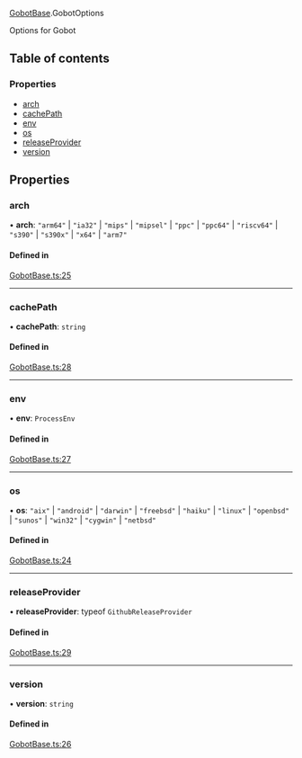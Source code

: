 [GobotBase](../modules/GobotBase.md).GobotOptions

Options for Gobot

## Table of contents

### Properties

- [arch](GobotBase.GobotOptions.md#arch)
- [cachePath](GobotBase.GobotOptions.md#cachepath)
- [env](GobotBase.GobotOptions.md#env)
- [os](GobotBase.GobotOptions.md#os)
- [releaseProvider](GobotBase.GobotOptions.md#releaseprovider)
- [version](GobotBase.GobotOptions.md#version)

## Properties

### arch

• **arch**: ``"arm64"`` \| ``"ia32"`` \| ``"mips"`` \| ``"mipsel"`` \| ``"ppc"`` \| ``"ppc64"`` \| ``"riscv64"`` \| ``"s390"`` \| ``"s390x"`` \| ``"x64"`` \| ``"arm7"``

#### Defined in

[GobotBase.ts:25](https://github.com/benallfree/gobot/blob/e2aa217/src/GobotBase.ts#L25)

___

### cachePath

• **cachePath**: `string`

#### Defined in

[GobotBase.ts:28](https://github.com/benallfree/gobot/blob/e2aa217/src/GobotBase.ts#L28)

___

### env

• **env**: `ProcessEnv`

#### Defined in

[GobotBase.ts:27](https://github.com/benallfree/gobot/blob/e2aa217/src/GobotBase.ts#L27)

___

### os

• **os**: ``"aix"`` \| ``"android"`` \| ``"darwin"`` \| ``"freebsd"`` \| ``"haiku"`` \| ``"linux"`` \| ``"openbsd"`` \| ``"sunos"`` \| ``"win32"`` \| ``"cygwin"`` \| ``"netbsd"``

#### Defined in

[GobotBase.ts:24](https://github.com/benallfree/gobot/blob/e2aa217/src/GobotBase.ts#L24)

___

### releaseProvider

• **releaseProvider**: typeof `GithubReleaseProvider`

#### Defined in

[GobotBase.ts:29](https://github.com/benallfree/gobot/blob/e2aa217/src/GobotBase.ts#L29)

___

### version

• **version**: `string`

#### Defined in

[GobotBase.ts:26](https://github.com/benallfree/gobot/blob/e2aa217/src/GobotBase.ts#L26)
